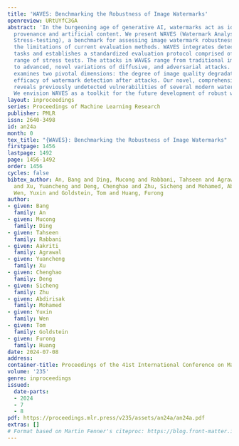 ```yaml
---
title: 'WAVES: Benchmarking the Robustness of Image Watermarks'
openreview: URtUYfC3GA
abstract: 'In the burgeoning age of generative AI, watermarks act as identifiers of
  provenance and artificial content. We present WAVES (Watermark Analysis via Enhanced
  Stress-testing), a benchmark for assessing image watermark robustness, overcoming
  the limitations of current evaluation methods. WAVES integrates detection and identification
  tasks and establishes a standardized evaluation protocol comprised of a diverse
  range of stress tests. The attacks in WAVES range from traditional image distortions
  to advanced, novel variations of diffusive, and adversarial attacks. Our evaluation
  examines two pivotal dimensions: the degree of image quality degradation and the
  efficacy of watermark detection after attacks. Our novel, comprehensive evaluation
  reveals previously undetected vulnerabilities of several modern watermarking algorithms.
  We envision WAVES as a toolkit for the future development of robust watermarks.'
layout: inproceedings
series: Proceedings of Machine Learning Research
publisher: PMLR
issn: 2640-3498
id: an24a
month: 0
tex_title: "{WAVES}: Benchmarking the Robustness of Image Watermarks"
firstpage: 1456
lastpage: 1492
page: 1456-1492
order: 1456
cycles: false
bibtex_author: An, Bang and Ding, Mucong and Rabbani, Tahseen and Agrawal, Aakriti
  and Xu, Yuancheng and Deng, Chenghao and Zhu, Sicheng and Mohamed, Abdirisak and
  Wen, Yuxin and Goldstein, Tom and Huang, Furong
author:
- given: Bang
  family: An
- given: Mucong
  family: Ding
- given: Tahseen
  family: Rabbani
- given: Aakriti
  family: Agrawal
- given: Yuancheng
  family: Xu
- given: Chenghao
  family: Deng
- given: Sicheng
  family: Zhu
- given: Abdirisak
  family: Mohamed
- given: Yuxin
  family: Wen
- given: Tom
  family: Goldstein
- given: Furong
  family: Huang
date: 2024-07-08
address:
container-title: Proceedings of the 41st International Conference on Machine Learning
volume: '235'
genre: inproceedings
issued:
  date-parts:
  - 2024
  - 7
  - 8
pdf: https://proceedings.mlr.press/v235/assets/an24a/an24a.pdf
extras: []
# Format based on Martin Fenner's citeproc: https://blog.front-matter.io/posts/citeproc-yaml-for-bibliographies/
---
```

